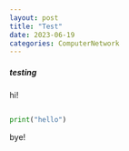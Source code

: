 ```yaml
---
layout: post
title: "Test"
date: 2023-06-19
categories: ComputerNetwork
---
```


<!-- prettier-ignore-start -->
##### testing
hi!  
```python  

print("hello")  

```  
bye!  

<!-- prettier-ignore-end -->
